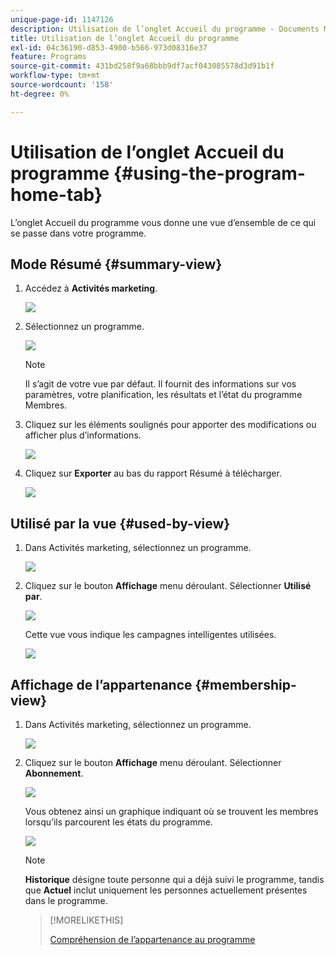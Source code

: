 ```yaml
---
unique-page-id: 1147126
description: Utilisation de l’onglet Accueil du programme - Documents Marketo - Documentation du produit
title: Utilisation de l’onglet Accueil du programme
exl-id: 04c36190-d853-4900-b566-973d08316e37
feature: Programs
source-git-commit: 431bd258f9a68bbb9df7acf043085578d3d91b1f
workflow-type: tm+mt
source-wordcount: '158'
ht-degree: 0%

---
```


# Utilisation de l’onglet Accueil du programme {#using-the-program-home-tab}

L’onglet Accueil du programme vous donne une vue d’ensemble de ce qui se passe dans votre programme.

## Mode Résumé {#summary-view}

1. Accédez à **Activités marketing**.

   ![](assets/login-marketing-activities-1.png)

1. Sélectionnez un programme.

   ![](assets/image2014-9-18-17-3a1-3a55.png)

   >[!NOTE]
   >
   >Il s’agit de votre vue par défaut. Il fournit des informations sur vos paramètres, votre planification, les résultats et l’état du programme Membres.

1. Cliquez sur les éléments soulignés pour apporter des modifications ou afficher plus d’informations.

   ![](assets/image2014-9-18-17-3a2-3a53.png)

1. Cliquez sur **Exporter** au bas du rapport Résumé à télécharger.

   ![](assets/image2014-9-18-17-3a3-3a47.png)

## Utilisé par la vue {#used-by-view}

1. Dans Activités marketing, sélectionnez un programme.

   ![](assets/image2014-9-18-17-3a4-3a24.png)

1. Cliquez sur le bouton **Affichage** menu déroulant. Sélectionner **Utilisé par**.

   ![](assets/image2014-9-18-17-3a5-3a2.png)

   Cette vue vous indique les campagnes intelligentes utilisées.

   ![](assets/image2014-9-18-17-3a6-3a4.png)

## Affichage de l’appartenance {#membership-view}

1. Dans Activités marketing, sélectionnez un programme.

   ![](assets/image2014-9-18-17-3a7-3a25.png)

1. Cliquez sur le bouton **Affichage** menu déroulant. Sélectionner **Abonnement**.

   ![](assets/image2014-9-18-17-3a7-3a49.png)

   Vous obtenez ainsi un graphique indiquant où se trouvent les membres lorsqu’ils parcourent les états du programme.

   ![](assets/image2014-9-18-17-3a8-3a1.png)

   >[!NOTE]
   >
   >**Historique** désigne toute personne qui a déjà suivi le programme, tandis que **Actuel** inclut uniquement les personnes actuellement présentes dans le programme.

   >[!MORELIKETHIS]
   >
   >[Compréhension de l’appartenance au programme](/help/marketo/product-docs/core-marketo-concepts/programs/creating-programs/understanding-program-membership.md)
